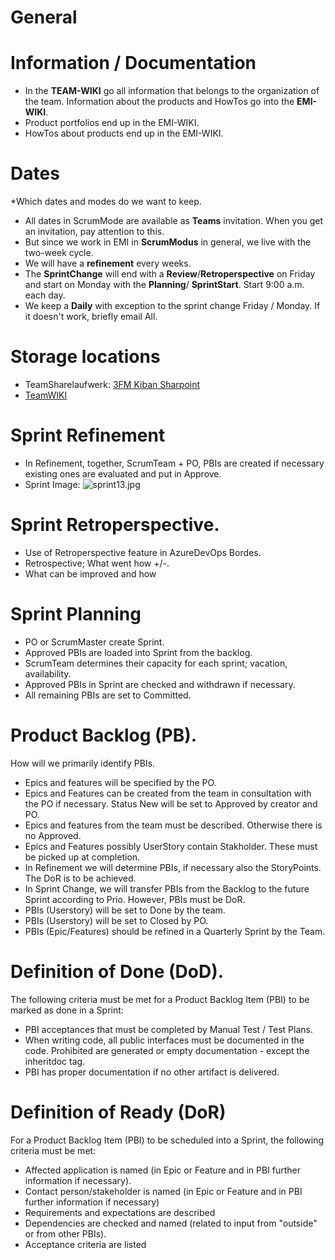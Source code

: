 # General 
# Information / Documentation
* In the **TEAM-WIKI** go all information that belongs to the organization of the team. Information about the products and HowTos go into the **EMI-WIKI**.
* Product portfolios end up in the EMI-WIKI.
* HowTos about products end up in the EMI-WIKI.

# Dates
*Which dates and modes do we want to keep.
* All dates in ScrumMode are available as **Teams** invitation. When you get an invitation, pay attention to this.
* But since we work in EMI in **ScrumModus** in general, we live with the two-week cycle.
* We will have a **refinement** every weeks.  
* The **SprintChange** will end with a **Review**/**Retroperspective** on Friday and start on Monday with the **Planning**/ **SprintStart**. Start 9:00 a.m. each day. 
* We keep a **Daily** with exception to the sprint change Friday / Monday. If it doesn't work, briefly email All. 

# Storage locations
* TeamSharelaufwerk: [3FM Kiban Sharpoint](https://teamshare.zeiss.com/content/90000244/3FM%20Dokumente/Forms/AllItems.aspx?RootFolder=%2Fcontent%2F90000244%2F3FM%20Dokumente%2FP%2E60%2E5%2E31%20SW%20Automatisierung%5FLogAnalysis&FolderCTID=0x012000ED2CB4E4C350164C8DCE7D544F370ACC&View=%7BEECBEA0A%2DA002%2D4285%2D88DC%2D496D5498BD56%7D)
* [TeamWIKI](https://wiki.zeiss.com/display/LITMI/Team+3FM+KIBANA)

# Sprint Refinement
* In Refinement, together, ScrumTeam + PO, PBIs are created if necessary existing ones are evaluated and put in Approve.
* Sprint Image: 
![sprint13.jpg](/.attachments/sprint13-4180ba5c-b012-40a3-95b3-af8b7eb8654c.jpg)
# Sprint Retroperspective.
* Use of Retroperspective feature in AzureDevOps Bordes.
* Retrospective; What went how +/-.
* What can be improved and how

# Sprint Planning
* PO or ScrumMaster create Sprint.
* Approved PBIs are loaded into Sprint from the backlog.
* ScrumTeam determines their capacity for each sprint; vacation, availability.
* Approved PBIs in Sprint are checked and withdrawn if necessary. 
* All remaining PBIs are set to Committed.

# Product Backlog (PB).
How will we primarily identify PBIs.
* Epics and features will be specified by the PO.
* Epics and Features can be created from the team in consultation with the PO if necessary. Status New will be set to Approved by creator and PO.
* Epics and features from the team must be described. Otherwise there is no Approved.
* Epics and Features possibly UserStory contain Stakholder. These must be picked up at completion. 
* In Refinement we will determine PBIs, if necessary also the StoryPoints. The DoR is to be achieved.
* In Sprint Change, we will transfer PBIs from the Backlog to the future Sprint according to Prio. However, PBIs must be DoR.
* PBIs (Userstory) will be set to Done by the team.
* PBIs (Userstory) will be set to Closed by PO.
* PBIs (Epic/Features) should be refined in a Quarterly Sprint by the Team.
 
# Definition of Done (DoD).
The following criteria must be met for a Product Backlog Item (PBI) to be marked as done in a Sprint:

* PBI acceptances that must be completed by Manual Test / Test Plans.
* When writing code, all public interfaces must be documented in the code. Prohibited are generated or empty documentation - except the inheritdoc tag.
* PBI has proper documentation if no other artifact is delivered.

# Definition of Ready (DoR)
For a Product Backlog Item (PBI) to be scheduled into a Sprint, the following criteria must be met:

* Affected application is named
(in Epic or Feature and in PBI further information if necessary).
* Contact person/stakeholder is named
(in Epic or Feature and in PBI further information if necessary)
* Requirements and expectations are described
* Dependencies are checked and named
(related to input from "outside" or from other PBIs).
* Acceptance criteria are listed
